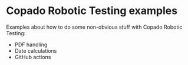 # Copado Robotic Testing examples
Examples about how to do some non-obvious stuff with Copado Robotic Testing:
- PDF handling
- Date calculations
- GitHub actions
